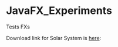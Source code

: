 # JavaFX_Experiments
Tests FXs

Download link for Solar System is <a href="https://github.com/VinvinVinayakvinVin/JavaFX_Experiments/raw/master/events/SolarSystem_Bleidorb.jar">here</a>:
